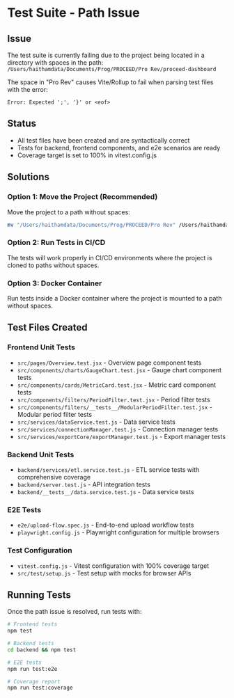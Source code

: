 # Test Suite - Path Issue

## Issue
The test suite is currently failing due to the project being located in a directory with spaces in the path:
`/Users/haithamdata/Documents/Prog/PROCEED/Pro Rev/proceed-dashboard`

The space in "Pro Rev" causes Vite/Rollup to fail when parsing test files with the error:
```
Error: Expected ';', '}' or <eof>
```

## Status
- All test files have been created and are syntactically correct
- Tests for backend, frontend components, and e2e scenarios are ready
- Coverage target is set to 100% in vitest.config.js

## Solutions

### Option 1: Move the Project (Recommended)
Move the project to a path without spaces:
```bash
mv "/Users/haithamdata/Documents/Prog/PROCEED/Pro Rev" /Users/haithamdata/Documents/Prog/PROCEED/ProRev
```

### Option 2: Run Tests in CI/CD
The tests will work properly in CI/CD environments where the project is cloned to paths without spaces.

### Option 3: Docker Container
Run tests inside a Docker container where the project is mounted to a path without spaces.

## Test Files Created

### Frontend Unit Tests
- `src/pages/Overview.test.jsx` - Overview page component tests
- `src/components/charts/GaugeChart.test.jsx` - Gauge chart component tests
- `src/components/cards/MetricCard.test.jsx` - Metric card component tests
- `src/components/filters/PeriodFilter.test.jsx` - Period filter tests
- `src/components/filters/__tests__/ModularPeriodFilter.test.jsx` - Modular period filter tests
- `src/services/dataService.test.js` - Data service tests
- `src/services/connectionManager.test.js` - Connection manager tests
- `src/services/exportCore/exportManager.test.js` - Export manager tests

### Backend Unit Tests
- `backend/services/etl.service.test.js` - ETL service tests with comprehensive coverage
- `backend/server.test.js` - API integration tests
- `backend/__tests__/data.service.test.js` - Data service tests

### E2E Tests
- `e2e/upload-flow.spec.js` - End-to-end upload workflow tests
- `playwright.config.js` - Playwright configuration for multiple browsers

### Test Configuration
- `vitest.config.js` - Vitest configuration with 100% coverage target
- `src/test/setup.js` - Test setup with mocks for browser APIs

## Running Tests

Once the path issue is resolved, run tests with:
```bash
# Frontend tests
npm test

# Backend tests
cd backend && npm test

# E2E tests
npm run test:e2e

# Coverage report
npm run test:coverage
```